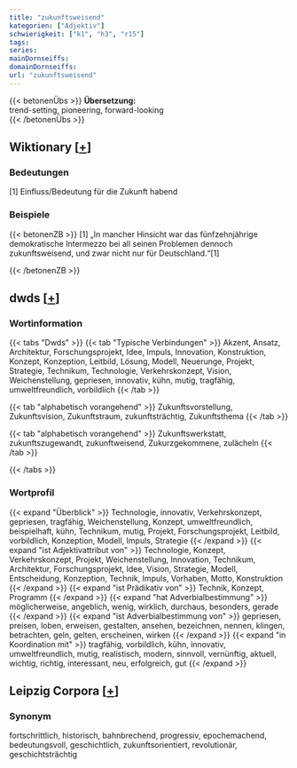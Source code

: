 ```yaml
---
title: "zukunftsweisend"
kategorien: ["Adjektiv"]
schwierigkeit: ["k1", "h3", "r15"]
tags:
series:
mainDornseiffs:
domainDornseiffs:
url: "zukunftsweisend"
---
```


{{< betonenÜbs >}}
**Übersetzung:**  
trend-setting, pioneering, forward-looking  
{{< /betonenÜbs >}}

## Wiktionary [[+](https://de.wiktionary.org/wiki/zukunftsweisend)]

### Bedeutungen
[1] Einfluss/Bedeutung für die Zukunft habend  

### Beispiele
{{< betonenZB >}}
[1] „In mancher Hinsicht war das fünfzehnjährige demokratische Intermezzo bei all seinen Problemen dennoch zukunftsweisend, und zwar nicht nur für Deutschland.“[1]  

{{< /betonenZB >}}


## dwds [[+](https://www.dwds.de/wb/zukunftsweisend)]

### Wortinformation
{{< tabs "Dwds" >}}
{{< tab "Typische Verbindungen" >}}
Akzent, Ansatz, Architektur, Forschungsprojekt, Idee, Impuls, Innovation, Konstruktion, Konzept, Konzeption, Leitbild, Lösung, Modell, Neuerunge, Projekt, Strategie, Technikum, Technologie, Verkehrskonzept, Vision, Weichenstellung, gepriesen, innovativ, kühn, mutig, tragfähig, umweltfreundlich, vorbildlich
{{< /tab >}}

{{< tab "alphabetisch vorangehend" >}}
Zukunftsvorstellung, Zukunftsvision, Zukunftstraum, zukunftsträchtig, Zukunftsthema
{{< /tab >}}

{{< tab "alphabetisch vorangehend" >}}
Zukunftswerkstatt, zukunftszugewandt, zukunftweisend, Zukurzgekommene, zulächeln
{{< /tab >}}

{{< /tabs >}}

### Wortprofil
{{< expand "Überblick" >}} Technologie, innovativ, Verkehrskonzept, gepriesen, tragfähig, Weichenstellung, Konzept, umweltfreundlich, beispielhaft, kühn, Technikum, mutig, Projekt, Forschungsprojekt, Leitbild, vorbildlich, Konzeption, Modell, Impuls, Strategie {{< /expand >}}
{{< expand "ist Adjektivattribut von" >}} Technologie, Konzept, Verkehrskonzept, Projekt, Weichenstellung, Innovation, Technikum, Architektur, Forschungsprojekt, Idee, Vision, Strategie, Modell, Entscheidung, Konzeption, Technik, Impuls, Vorhaben, Motto, Konstruktion {{< /expand >}}
{{< expand "ist Prädikativ von" >}} Technik, Konzept, Programm {{< /expand >}}
{{< expand "hat Adverbialbestimmung" >}} möglicherweise, angeblich, wenig, wirklich, durchaus, besonders, gerade {{< /expand >}}
{{< expand "ist Adverbialbestimmung von" >}} gepriesen, preisen, loben, erweisen, gestalten, ansehen, bezeichnen, nennen, klingen, betrachten, geln, gelten, erscheinen, wirken {{< /expand >}}
{{< expand "in Koordination mit" >}} tragfähig, vorbildlich, kühn, innovativ, umweltfreundlich, mutig, realistisch, modern, sinnvoll, vernünftig, aktuell, wichtig, richtig, interessant, neu, erfolgreich, gut {{< /expand >}}

## Leipzig Corpora [[+](https://corpora.uni-leipzig.de/en/res?word=zukunftsweisend&corpusId=deu_newscrawl-public_2018)]


### Synonym
fortschrittlich, historisch, bahnbrechend, progressiv, epochemachend, bedeutungsvoll, geschichtlich, zukunftsorientiert, revolutionär, geschichtsträchtig

